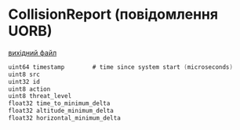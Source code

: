 # CollisionReport (повідомлення UORB)



[вихідний файл](https://github.com/PX4/PX4-Autopilot/blob/release/1.15/msg/CollisionReport.msg)

```c
uint64 timestamp        # time since system start (microseconds)
uint8 src
uint32 id
uint8 action
uint8 threat_level
float32 time_to_minimum_delta
float32 altitude_minimum_delta
float32 horizontal_minimum_delta

```
